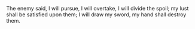 The enemy said, I will pursue, I will overtake, I will divide the spoil; my lust shall be satisfied upon them; I will draw my sword, my hand shall destroy them.
